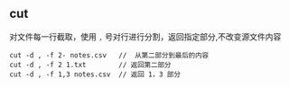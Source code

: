## cut

对文件每一行截取，使用 `,` 号对行进行分割，返回指定部分,不改变源文件内容

    cut -d , -f 2- notes.csv   //  从第二部分到最后的内容
    cut -d , -f 2 1.txt        // 返回第二部分
    cut -d , -f 1,3 notes.csv  // 返回 1，3 部分
    
